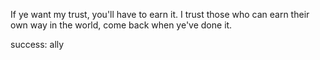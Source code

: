 If ye want my trust, you'll have to earn it. I trust those who can earn their own way in the world, come back when ye've done it.

success: ally